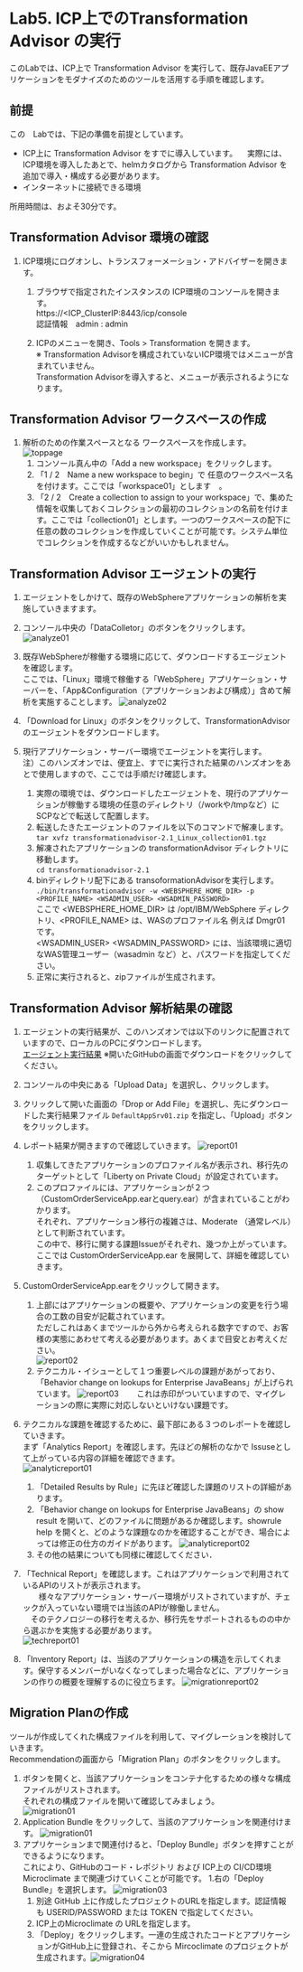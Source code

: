 
# Lab5. ICP上でのTransformation Advisor の実行

このLabでは、ICP上で Transformation Advisor を実行して、既存JavaEEアプリケーションをモダナイズのためのツールを活用する手順を確認します。

## 前提

この　Labでは、下記の準備を前提としています。
- ICP上に Transformation Advisor をすでに導入しています。
　実際には、ICP環境を導入したあとで、helmカタログから Transformation Advisor を追加で導入・構成する必要があります。
- インターネットに接続できる環境

所用時間は、およそ30分です。

## Transformation Advisor 環境の確認

1. ICP環境にログオンし、トランスフォーメーション・アドバイザーを開きます。
    1. ブラウザで指定されたインスタンスの ICP環境のコンソールを開きます。<br>
        https://<ICP_ClusterIP:8443/icp/console<br> 
        認証情報　admin : admin<br>

    1. ICPのメニューを開き、Tools > Transformation を開きます。<br>
    ※ Transformation Advisorを構成されていないICP環境ではメニューが含まれていません。<br>
      Transformation Advisorを導入すると、メニューが表示されるようになります。

## Transformation Advisor ワークスペースの作成

1. 解析のための作業スペースとなる ワークスペースを作成します。<br>
![toppage](https://github.com/ICpTrial/ICPLab/blob/master/trfadvimage/transformationadvisortop.png)
    1. コンソール真ん中の「Add a new workspace」をクリックします。
    1. 「1 / 2　Name a new workspace to begin」で 任意のワークスペース名を付けます。ここでは「workspace01」とします　。
    1. 「2 / 2　Create a collection to assign to your workspace」で、集めた情報を収集しておくコレクションの最初のコレクションの名前を付けます。ここでは「collection01」とします。一つのワークスペースの配下に任意の数のコレクションを作成していくことが可能です。システム単位でコレクションを作成するなどがいいかもしれません。
    
 ## Transformation Advisor エージェントの実行
  
1. エージェントをしかけて、既存のWebSphereアプリケーションの解析を実施していきますます。

1. コンソール中央の「DataColletor」のボタンをクリックします。
 ![analyze01](https://github.com/ICpTrial/ICPLab/blob/master/trfadvimage/analyze01.png)
1. 既存WebSphereが稼働する環境に応じて、ダウンロードするエージェントを確認します。<br>
ここでは、「Linux」環境で稼働する「WebSphere」アプリケーション・サーバーを、「App&Configuration（アプリケーションおよび構成）」含めて解析を実施することします。
 ![analyze02](https://github.com/ICpTrial/ICPLab/blob/master/trfadvimage/analyze02.png)
1. 「Download for Linux」のボタンをクリックして、TransformationAdvisorのエージェントをダウンロードします。 
1. 現行アプリケーション・サーバー環境でエージェントを実行します。<br>
注）このハンズオンでは、便宜上、すでに実行された結果のハンズオンをあとで使用しますので、ここでは手順だけ確認します。<br>
    1. 実際の環境では、ダウンロードしたエージェントを、現行のアプリケーションが稼働する環境の任意のディレクトリ（/workや/tmpなど）に SCPなどで転送して配置します。
    1. 転送したきたエージェントのファイルを以下のコマンドで解凍します。<br>
    `tar xvfz transformationadvisor-2.1_Linux_collection01.tgz`<br>
    1. 解凍されたアプリケーションの transformationAdvisor ディレクトリに移動します。<br>
    `cd transformationadvisor-2.1`<br>
    1. binディレクトリ配下にある transoformationAdvisorを実行します。<br>
    `./bin/transformationadvisor -w <WEBSPHERE_HOME_DIR> -p <PROFILE_NAME> <WSADMIN_USER> <WSADMIN_PASSWORD>`<br>
    ここで <WEBSPHERE_HOME_DIR> は /opt/IBM/WebSphere ディレクトリ、<PROFILE_NAME> は、WASのプロファイル名 例えば Dmgr01 です。<br>
    <WSADMIN_USER> <WSADMIN_PASSWORD> には、当該環境に適切なWAS管理ユーザー（wasadmin など）と、パスワードを指定してください。
    1. 正常に実行されると、zipファイルが生成されます。

 ## Transformation Advisor 解析結果の確認
 
 1. エージェントの実行結果が、このハンズオンでは以下のリンクに配置されていますので、ローカルのPCにダウンロードします。<br>
  [エージェント実行結果](https://github.com/ICpTrial/ICPLab/blob/master/trfadvimage/DefaultAppSrv01.zip) ※開いたGitHubの画面でダウンロードをクリックしてください。
 1. コンソールの中央にある「Upload Data」を選択し、クリックします。
 1. クリックして開いた画面の「Drop or Add File」を選択し、先にダウンロードした実行結果ファイル `DefaultAppSrv01.zip` を指定し、「Upload」ボタンをクリックします。
 1. レポート結果が開きますので確認していきます。
![report01](https://github.com/ICpTrial/ICPLab/blob/master/trfadvimage/report01.png)
    1. 収集してきたアプリケーションのプロファイル名が表示され、移行先のターゲットとして「Liberty on Private Cloud」が設定されています。
    1. このプロファイルには、アプリケーションが２つ（CustomOrderServiceApp.earとquery.ear）が含まれていることがわかります。<br>
    それぞれ、アプリケーション移行の複雑さは、Moderate （通常レベル）として判断されています。<br>
    この中で、移行に関する課題Issueがそれぞれ、幾つか上がっています。<br>
    ここでは CustomOrderServiceApp.ear を展開して、詳細を確認していきます。<br>
    
 1. CustomOrderServiceApp.earをクリックして開きます。
    1. 上部にはアプリケーションの概要や、アプリケーションの変更を行う場合の工数の目安が記載されています。<br>
    ただしこれはあくまでツールから外から考えられる数字ですので、お客様の実態にあわせて考える必要があります。あくまで目安とお考えください。<br>
    ![report02](https://github.com/ICpTrial/ICPLab/blob/master/trfadvimage/report02.png)
    1. テクニカル・イシューとして１つ重要レベルの課題があがっており、「Behavior change on lookups for Enterprise JavaBeans」が上げられています。
    ![report03](https://github.com/ICpTrial/ICPLab/blob/master/trfadvimage/report03.png)
    　　これは赤印がついていますので、マイグレーションの際に実際に対応しないといけない課題です。

 1. テクニカルな課題を確認するために、最下部にある３つのレポートを確認していきます。<br>
 まず「Analytics Report」を確認します。先ほどの解析のなかで Issuseとして上がっている内容の詳細を確認できます。<br>
 ![analyticreport01](https://github.com/ICpTrial/ICPLab/blob/master/trfadvimage/analyticreport01.png)
    1. 「Detailed Results by Rule」に先ほど確認した課題のリストの詳細があります。
    1. 「Behavior change on lookups for Enterprise JavaBeans」の show result を開いて、どのファイルに問題があるか確認します。showrule help を開くと、どのような課題なのかを確認することができ、場合によっては修正の仕方のガイドがあります。
    ![analyticreport02](https://github.com/ICpTrial/ICPLab/blob/master/trfadvimage/analyticreport02.png)
    1. その他の結果についても同様に確認してください．

    
 1. 「Technical Report」を確認します。これはアプリケーションで利用されているAPIのリストが表示されます。<br>
 　　様々なアプリケーション・サーバー環境がリストされていますが、チェックが入っていない環境では当該のAPIが稼働しません。<br>
   　そのテクノロジーの移行を考えるか、移行先をサポートされるものの中から選ぶかを実施する必要があります。<br>
    ![techreport01](https://github.com/ICpTrial/ICPLab/blob/master/trfadvimage/techreport01.png)
    
 1. 「Inventory Report」は、当該のアプリケーションの構造を示してくれます。保守するメンバーがいなくなってしまった場合などに、アプリケーションの作りの概要を理解するのに役立ちます。
  ![migrationreport02](https://github.com/ICpTrial/ICPLab/blob/master/trfadvimage/inventoryreport.png)
      
  
 ## Migration Planの作成
 
 ツールが作成してくれた構成ファイルを利用して、マイグレーションを検討していきます。<br>
 Recommendationの画面から「Migration Plan」のボタンをクリックします。<br>
 
 1. ボタンを開くと、当該アプリケーションをコンテナ化するための様々な構成ファイルがリストされます。<br>
 それぞれの構成ファイルを開いて確認してみましょう。<br>
![migration01](https://github.com/ICpTrial/ICPLab/blob/master/trfadvimage/migration01.png)
 1. Application Bundle をクリックして、当該のアプリケーションを関連付けます。
 ![migration01](https://github.com/ICpTrial/ICPLab/blob/master/trfadvimage/migration02.png)
 1. アプリケーションまで関連付けると、「Deploy Bundle」ボタンを押すことができるようになります。<br>
 これにより、GitHubのコード・レポジトリ および ICP上の CI/CD環境 Microclimate まで関連づけていくことが可能です。
    1.右の「Deploy Bundle」を選択します。
    ![migration03](https://github.com/ICpTrial/ICPLab/blob/master/trfadvimage/migration03.png)
    1. 別途 GitHub 上に作成したプロジェクトのURLを指定します。認証情報も USERID/PASSWORD または TOKEN で指定してください。
    1. ICP上のMicroclimate の URLを指定します。
    1. 「Deploy」をクリックします。一連の生成されたコードとアプリケーションがGitHub上に登録され、そこから Mircoclimate のプロジェクトが生成されます。![migration04](https://github.com/ICpTrial/ICPLab/blob/master/trfadvimage/migration04.png)
 
 　
 
 
 
  
    
